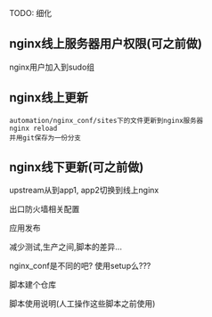 TODO: 细化

## nginx线上服务器用户权限(可之前做)

nginx用户加入到sudo组

## nginx线上更新

```
automation/nginx_conf/sites下的文件更新到nginx服务器
nginx reload
并用git保存为一份分支

```

## nginx线下更新(可之前做)

upstream从到app1, app2切换到线上nginx

出口防火墙相关配置


应用发布



减少测试,生产之间,脚本的差异...

nginx_conf是不同的吧?
使用setup么???


脚本建个仓库

脚本使用说明(人工操作这些脚本之前使用)